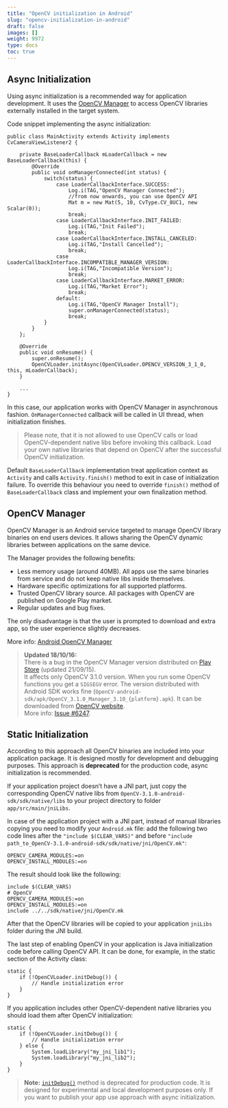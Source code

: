 ```yaml
---
title: "OpenCV initialization in Android"
slug: "opencv-initialization-in-android"
draft: false
images: []
weight: 9972
type: docs
toc: true
---
```


## Async Initialization
Using async initialization is a recommended way for application development. It uses the [OpenCV Manager][1] to access OpenCV libraries externally installed in the target system.

Code snippet implementing the async initialization:

    public class MainActivity extends Activity implements CvCameraViewListener2 {
    
        private BaseLoaderCallback mLoaderCallback = new BaseLoaderCallback(this) {
            @Override
            public void onManagerConnected(int status) {
                switch(status) {
                    case LoaderCallbackInterface.SUCCESS:
                        Log.i(TAG,"OpenCV Manager Connected");
                        //from now onwards, you can use OpenCV API
                        Mat m = new Mat(5, 10, CvType.CV_8UC1, new Scalar(0));
                        break;
                    case LoaderCallbackInterface.INIT_FAILED:
                        Log.i(TAG,"Init Failed");
                        break;
                    case LoaderCallbackInterface.INSTALL_CANCELED:
                        Log.i(TAG,"Install Cancelled");
                        break;
                    case LoaderCallbackInterface.INCOMPATIBLE_MANAGER_VERSION:
                        Log.i(TAG,"Incompatible Version");
                        break;
                    case LoaderCallbackInterface.MARKET_ERROR:
                        Log.i(TAG,"Market Error");
                        break;
                    default:
                        Log.i(TAG,"OpenCV Manager Install");
                        super.onManagerConnected(status);
                        break;
                }
            }
        };
    
        @Override
        public void onResume() {
            super.onResume();
            OpenCVLoader.initAsync(OpenCVLoader.OPENCV_VERSION_3_1_0, this, mLoaderCallback);
        }
    
        ...
    }

In this case, our application works with OpenCV Manager in asynchronous fashion. `OnManagerConnected` callback will be called in UI thread, when initialization finishes. 

> Please note, that it is not allowed to use OpenCV calls or load
> OpenCV-dependent native libs before invoking this callback. Load your
> own native libraries that depend on OpenCV after the successful OpenCV
> initialization.

Default `BaseLoaderCallback` implementation treat application context as `Activity` and calls `Activity.finish()` method to exit in case of initialization failure. To override this behaviour you need to override `finish()` method of `BaseLoaderCallback` class and implement your own finalization method.

## OpenCV Manager

OpenCV Manager is an Android service targeted to manage OpenCV library binaries on end users devices. It allows sharing the OpenCV dynamic libraries between applications on the same device. 

The Manager provides the following benefits:

- Less memory usage (around 40MB). All apps use the same binaries from service and do not keep native libs inside themselves.
- Hardware specific optimizations for all supported platforms.
- Trusted OpenCV library source. All packages with OpenCV are published on Google Play market.
- Regular updates and bug fixes.

The only disadvantage is that the user is prompted to download and extra app, so the user experience slightly decreases.

More info: [Android OpenCV Manager][2]

> **Updated 18/10/16:**  
> There is a bug in the OpenCV Manager version distributed on [Play Store][1]
> (updated 21/09/15).  
> It affects only OpenCV 3.1.0 version. When you run some
> OpenCV functions you get a `SIGSEGV` error.
> The version distributed with Android SDK works fine
> (`OpenCV-android-sdk/apk/OpenCV_3.1.0_Manager_3.10_{platform}.apk`).
> It can be downloaded from [OpenCV website][3].  
> More info: [Issue #6247][4].

[1]: https://play.google.com/store/apps/details?id=org.opencv.engine
[2]: http://docs.opencv.org/3.0-beta/platforms/android/service/doc/index.html
[3]: http://opencv.org/downloads.html
[4]: https://github.com/opencv/opencv/issues/6247

## Static Initialization
According to this approach all OpenCV binaries are included into your application package. It is designed mostly for development and debugging purposes. This approach is **deprecated** for the production code, async initialization is recommended.

If your application project doesn’t have a JNI part, just copy the corresponding OpenCV native libs from `OpenCV-3.1.0-android-sdk/sdk/native/libs` to your project directory to folder `app/src/main/jniLibs`.

In case of the application project with a JNI part, instead of manual libraries copying you need to modify your `Android.mk` file: add the following two code lines after the `"include $(CLEAR_VARS)"` and before `"include path_to_OpenCV-3.1.0-android-sdk/sdk/native/jni/OpenCV.mk"`:

    OPENCV_CAMERA_MODULES:=on
    OPENCV_INSTALL_MODULES:=on

The result should look like the following:

    include $(CLEAR_VARS)
    # OpenCV
    OPENCV_CAMERA_MODULES:=on
    OPENCV_INSTALL_MODULES:=on
    include ../../sdk/native/jni/OpenCV.mk

After that the OpenCV libraries will be copied to your application `jniLibs` folder during the JNI build.

The last step of enabling OpenCV in your application is Java initialization code before calling OpenCV API. It can be done, for example, in the static section of the Activity class:

    static {
        if (!OpenCVLoader.initDebug()) {
            // Handle initialization error
        }
    }

If you application includes other OpenCV-dependent native libraries you should load them after OpenCV initialization:

    static {
        if (!OpenCVLoader.initDebug()) {
            // Handle initialization error
        } else {
            System.loadLibrary("my_jni_lib1");
            System.loadLibrary("my_jni_lib2");
        }
    }

> **Note:** [`initDebug()`][1] method is deprecated for production code.
> It is designed for experimental and local development purposes only. 
> If you want to publish your app use approach with async initialization.

[1]: http://docs.opencv.org/3.0-beta/platforms/android/service/doc/JavaHelper.html#boolean-initdebug

